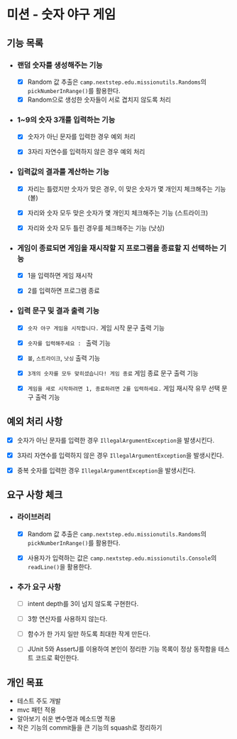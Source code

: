 # 미션 - 숫자 야구 게임

## 기능 목록

- ### 랜덤 숫자를 생성해주는 기능
  - [x] Random 값 추출은 `camp.nextstep.edu.missionutils.Randoms`의 `pickNumberInRange()`를 활용한다.
  - [x] Random으로 생성한 숫자들이 서로 겹치지 않도록 처리

- ### 1~9의 숫자 3개를 입력하는 기능
  - [x] 숫자가 아닌 문자를 입력한 경우 예외 처리
  - [x] 3자리 자연수를 입력하지 않은 경우 예외 처리


- ### 입력값의 결과를 계산하는 기능
  - [x] 자리는 틀렸지만 숫자가 맞은 경우, 이 맞은 숫자가 몇 개인지 체크해주는 기능 (볼)
  - [x] 자리와 숫자 모두 맞은 숫자가 몇 개인지 체크해주는 기능 (스트라이크)
  - [x] 자리와 숫자 모두 틀린 경우를 체크해주는 기능 (낫싱)


- ### 게임이 종료되면 게임을 재시작할 지 프로그램을 종료할 지 선택하는 기능
  - [x] 1을 입력하면 게임 재시작
  - [x] 2를 입력하면 프로그램 종료


- ### 입력 문구 및 결과 출력 기능
  - [x] `숫자 야구 게임을 시작합니다.` 게임 시작 문구 출력 기능
  - [x] `숫자를 입력해주세요 : ` 출력 기능
  - [x] `볼`, `스트라이크`, `낫싱` 출력 기능
  - [x] `3개의 숫자를 모두 맞히셨습니다! 게임 종료` 게임 종료 문구 출력 기능
  - [x] `게임을 새로 시작하려면 1, 종료하려면 2를 입력하세요.` 게임 재시작 유무 선택 문구 출력 기능


## 예외 처리 사항

- [x] 숫자가 아닌 문자를 입력한 경우 `IllegalArgumentException`을 발생시킨다.
- [x] 3자리 자연수를 입력하지 않은 경우 `IllegalArgumentException`을 발생시킨다.
- [x] 중복 숫자를 입력한 경우 `IllegalArgumentException`을 발생시킨다.


## 요구 사항 체크

- ### 라이브러리
  - [x] Random 값 추출은 `camp.nextstep.edu.missionutils.Randoms`의 `pickNumberInRange()`를 활용한다.
  - [x] 사용자가 입력하는 값은 `camp.nextstep.edu.missionutils.Console`의 `readLine()`을 활용한다.


- ### 추가 요구 사항
  - [ ] intent depth를 3이 넘지 않도록 구현한다.
  - [ ] 3항 연산자를 사용하지 않는다.
  - [ ] 함수가 한 가지 일만 하도록 최대한 작게 만든다.
  - [ ] JUnit 5와 AssertJ를 이용하여 본인이 정리한 기능 목록이 정상 동작함을 테스트 코드로 확인한다.


## 개인 목표
  - 테스트 주도 개발
  - mvc 패턴 적용
  - 알아보기 쉬운 변수명과 메소드명 적용
  - 작은 기능의 commit들을 큰 기능의 squash로 정리하기